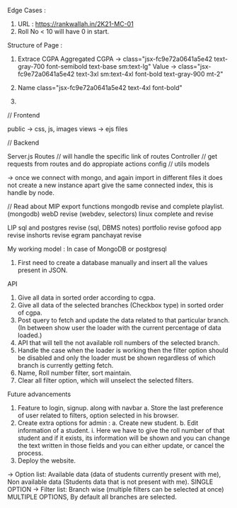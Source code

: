 Edge Cases : 
1) URL : https://rankwallah.in/2K21-MC-01
2) Roll No < 10 will have 0 in start.

Structure of Page : 

1) Extrace CGPA
    Aggregated CGPA
    -> class="jsx-fc9e72a0641a5e42 text-gray-700 font-semibold text-base sm:text-lg"
    Value
    -> class="jsx-fc9e72a0641a5e42 text-3xl sm:text-4xl font-bold text-gray-900 mt-2"

2) Name
    class="jsx-fc9e72a0641a5e42 text-4xl font-bold"

3) 






// Frontend

public -> css, js, images
views -> ejs files



// Backend

Server.js
Routes // will handle the specific link of routes 
Controller // get requests from routes and do appropiate actions
config // 
utils 
models

-> once we connect with mongo, and again import in different files it does not create a new instance apart give the same connected index, this is handle by node.

// Read about
MIP
export functions
mongodb revise and complete playlist. (mongodb)
webD revise (webdev, selectors)
linux complete and revise


LIP
sql and postgres revise (sql, DBMS notes)
portfolio revise
gofood app revise
inshorts revise
egram panchayat revise





My working model : In case of MongoDB or postgresql
1. First need to create a database manually and insert all the values present in JSON.


API
1. Give all data in sorted order according to cgpa.
2. Give all data of the selected branches (Checkbox type) in sorted order of cgpa.
3. Post query to fetch and update the data related to that particular branch. (In between show user the loader with the current percentage of data loaded.)
4. API that will tell the not available roll numbers of the selected branch.
5. Handle the case when the loader is working then the filter option should be disabled and only the loader must be shown regardless of which branch is currently getting fetch.
6. Name, Roll number filter, sort maintain.
7. Clear all filter option, which will unselect the selected filters.




Future advancements
1. Feature to login, signup. along with navbar
    a. Store the last preference of user related to filters, option selected in his browser.
2. Create extra options for admin : 
    a. Create new student.
    b. Edit information of a student.
        i. Here we have to give the roll number of that student and if it exists, its information will be shown and you can change the text written in those fields and you can either update, or cancel the process.
3. Deploy the website.
    

-> Option list: Available data (data of students currently present with me), Non available data (Students data that is not present with me). SINGLE OPTION
-> Filter list: Branch wise (multiple filters can be selected at once)  MULTIPLE OPTIONS, By default all branches are selected.